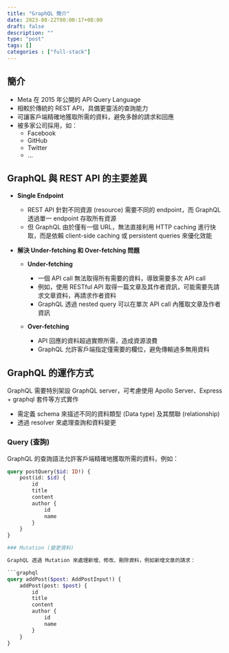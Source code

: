 ```yaml
---
title: "GraphQL 簡介"
date: 2023-08-22T00:00:17+08:00
draft: false
description: ""
type: "post"
tags: []
categories : ["full-stack"]
---
```


## 簡介

- Meta 在 2015 年公開的 API Query Language
- 相較於傳統的 REST API，具備更靈活的查詢能力
- 可讓客戶端精確地獲取所需的資料，避免多餘的請求和回應
- 被多家公司採用，如：
    - Facebook
    - GitHub
    - Twitter
    - ...

## GraphQL 與 REST API 的主要差異

- **Single Endpoint**
    - REST API 針對不同資源 (resource) 需要不同的 endpoint，而 GraphQL 透過單一 endpoint 存取所有資源
    - 但 GraphQL 由於僅有一個 URL，無法直接利用 HTTP caching 進行快取，而是依賴 client-side caching 或 persistent queries 來優化效能


- **解決 Under-fetching 和 Over-fetching 問題**
    - **Under-fetching**
        - 一個 API call 無法取得所有需要的資料，導致需要多次 API call
        - 例如，使用 RESTful API 取得一篇文章及其作者資訊，可能需要先請求文章資料，再請求作者資料
        - GraphQL 透過 nested query 可以在單次 API call 內獲取文章及作者資訊
    
    - **Over-fetching**
        - API 回應的資料超過實際所需，造成資源浪費
        - GraphQL 允許客戶端指定僅需要的欄位，避免傳輸過多無用資料

## GraphQL 的運作方式

GraphQL 需要特別架設 GraphQL server，可考慮使用 Apollo Server、Express + graphql 套件等方式實作

- 需定義 schema 來描述不同的資料類型 (Data type) 及其關聯 (relationship)
- 透過 resolver 來處理查詢和資料變更

### Query (查詢)

GraphQL 的查詢語法允許客戶端精確地獲取所需的資料，例如：

```graphql
query postQuery($id: ID!) {
    post(id: $id) {
        id
        title
        content
        author {
            id
            name
        }
    }
}

### Mutation (變更資料)

GraphQL 透過 Mutation 來處理新增、修改、刪除資料，例如新增文章的請求：

```graphql
query addPost($post: AddPostInput!) {
    addPost(post: $post) {
        id
        title
        content
        author {
            id
            name
        }
    }
}
```